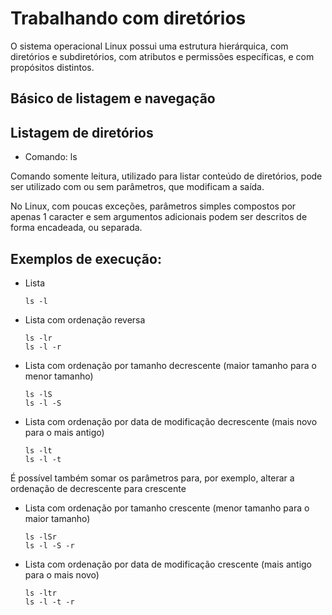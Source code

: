 # Trabalhando com diretórios

O sistema operacional Linux possui uma estrutura hierárquica, com diretórios e subdiretórios, com atributos e permissões específicas, e com propósitos distintos.

Básico de listagem e navegação
--

Listagem de diretórios
--

- Comando: ls

Comando somente leitura, utilizado para listar conteúdo de diretórios, pode ser utilizado com ou sem parâmetros, que modificam a saída.

No Linux, com poucas exceções, parâmetros simples compostos por apenas 1 caracter e sem argumentos adicionais podem ser descritos de forma encadeada, ou separada.

Exemplos de execução:
--

- Lista
	```console 
	ls -l
	```

- Lista com ordenação reversa
	```console 
	ls -lr 
	ls -l -r
	```

- Lista com ordenação por tamanho decrescente (maior tamanho para o menor tamanho)
	```console 
	ls -lS
	ls -l -S
	```
	
- Lista com ordenação por data de modificação decrescente (mais novo para o mais antigo)
	```console 
	ls -lt
	ls -l -t
	```
	
É possível também somar os parâmetros para, por exemplo, alterar a ordenação de decrescente para crescente

- Lista com ordenação por tamanho crescente (menor tamanho para o maior tamanho)
	```console 
	ls -lSr
	ls -l -S -r
	```
	
- Lista com ordenação por data de modificação crescente (mais antigo para o mais novo)
	```console 
	ls -ltr
	ls -l -t -r
	```
